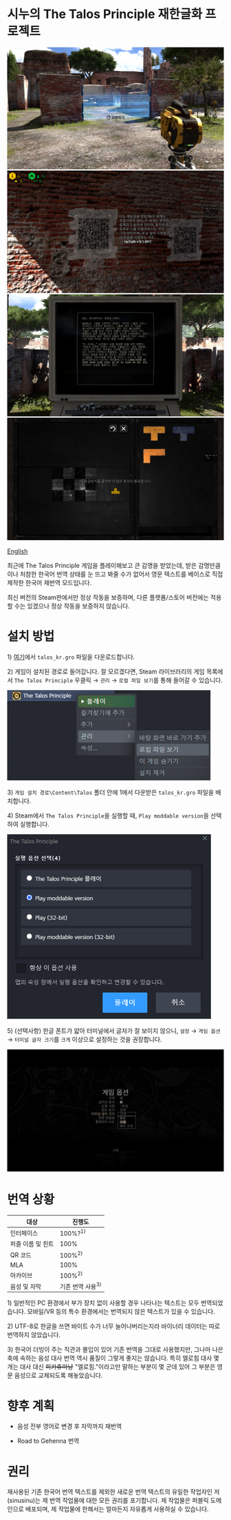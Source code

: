 # 시누의 The Talos Principle 재한글화 프로젝트

![스크린샷](images/1.jpg)
![스크린샷](images/2.jpg)
![스크린샷](images/3.jpg)
![스크린샷](images/4.jpg)

[English](README_en.md)

최근에 The Talos Principle 게임을 플레이해보고 큰 감명을 받았는데, 받은 감명만큼이나 처참한 한국어 번역 상태를 눈 뜨고 봐줄 수가 없어서 영문 텍스트를 베이스로 직접 제작한 한국어 재번역 모드입니다.

최신 버전의 Steam판에서만 정상 작동을 보증하며, 다른 플랫폼/스토어 버전에는 적용할 수는 있겠으나 정상 작동을 보증하지 않습니다.

# 설치 방법

1\) [여기](https://github.com/sinusinu/TalosRetranslationKR/releases)에서 `talos_kr.gro` 파일을 다운로드합니다.

2\) 게임이 설치된 경로로 들어갑니다. 잘 모르겠다면, Steam 라이브러리의 게임 목록에서 `The Talos Principle` 우클릭 → `관리` → `로컬 파일 보기`를 통해 들어갈 수 있습니다.

![로컬 파일 보기](images/localfiles.png)

3\) `게임 설치 경로\Content\Talos` 폴더 안에 1에서 다운받은 `talos_kr.gro` 파일을 배치합니다.

4\) Steam에서 `The Talos Principle`을 실행할 때, `Play moddable version`을 선택하여 실행합니다.

![Play moddable version](images/launch.png)

5\) (선택사항) 한글 폰트가 얇아 터미널에서 글자가 잘 보이지 않으니, `설정` → `게임 옵션` → `터미널 글자 크기`를 `크게` 이상으로 설정하는 것을 권장합니다.

![터미널 글자 크기](images/terminal.jpg)

# 번역 상황

| 대상 | 진행도 |
| --- | --- |
| 인터페이스 | 100%?<sup>1)</sup> |
| 퍼즐 이름 및 힌트 | 100% |
| QR 코드 | 100%<sup>2)</sup> |
| MLA | 100% | 
| 아카이브 | 100%<sup>2)</sup> |
| 음성 및 자막 | 기존 번역 사용<sup>3)</sup> |

1\) 일반적인 PC 환경에서 부가 장치 없이 사용할 경우 나타나는 텍스트는 모두 번역되었습니다. 모바일/VR 등의 특수 환경에서는 번역되지 않은 텍스트가 있을 수 있습니다.

2\) UTF-8로 한글을 쓰면 바이트 수가 너무 늘어나버리는지라 바이너리 데이터는 따로 번역하지 않았습니다.

3\) 한국어 더빙이 주는 직관과 몰입이 있어 기존 번역을 그대로 사용했지만, 그나마 나은 축에 속하는 음성 대사 번역 역시 품질이 그렇게 좋지는 않습니다. 특히 엘로힘 대사 몇 개는 대사 대신 <s>피카츄마냥</s> "엘로힘."이라고만 말하는 부분이 몇 군데 있어 그 부분은 영문 음성으로 교체되도록 해놓았습니다.

# 향후 계획

- 음성 전부 영어로 변경 후 자막까지 재번역

- Road to Gehenna 번역

# 권리

재사용된 기존 한국어 번역 텍스트를 제외한 새로운 번역 텍스트의 유일한 작업자인 저(sinusinu)는 제 번역 작업물에 대한 모든 권리를 포기합니다. 제 작업물은 퍼블릭 도메인으로 배포되며, 제 작업물에 한해서는 얼마든지 자유롭게 사용하실 수 있습니다.
